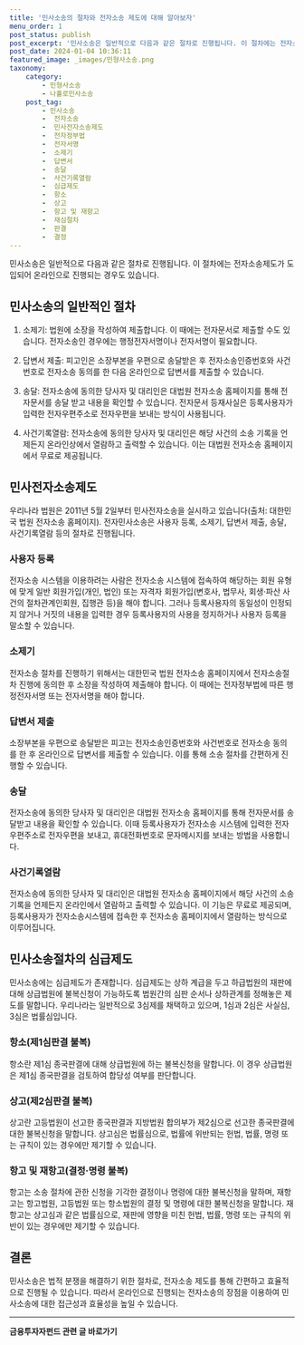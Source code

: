 ```yaml
---
title: '민사소송의 절차와 전자소송 제도에 대해 알아보자'
menu_order: 1
post_status: publish
post_excerpt: '민사소송은 일반적으로 다음과 같은 절차로 진행됩니다. 이 절차에는 전자소송제도가 도입되어 온라인으로 진행되는 경우도 있습니다.'
post_date: 2024-01-04 10:36:11
featured_image: _images/민형사소송.png
taxonomy:
    category:
        - 민형사소송
        - 나홀로민사소송
    post_tag:
        - 민사소송
        -  전자소송
        -  민사전자소송제도
        -  전자정부법
        -  전자서명
        -  소제기
        -  답변서
        -  송달
        -  사건기록열람
        -  심급제도
        -  항소
        -  상고
        -  항고 및 재항고
        -  재심절차
        -  판결
        -  결정
---
```




민사소송은 일반적으로 다음과 같은 절차로 진행됩니다. 이 절차에는 전자소송제도가 도입되어 온라인으로 진행되는 경우도 있습니다.

## 민사소송의 일반적인 절차

1. 소제기: 법원에 소장을 작성하여 제출합니다. 이 때에는 전자문서로 제출할 수도 있습니다. 전자소송인 경우에는 행정전자서명이나 전자서명이 필요합니다.

2. 답변서 제출: 피고인은 소장부본을 우편으로 송달받은 후 전자소송인증번호와 사건번호로 전자소송 동의를 한 다음 온라인으로 답변서를 제출할 수 있습니다.

3. 송달: 전자소송에 동의한 당사자 및 대리인은 대법원 전자소송 홈페이지를 통해 전자문서를 송달 받고 내용을 확인할 수 있습니다. 전자문서 등재사실은 등록사용자가 입력한 전자우편주소로 전자우편을 보내는 방식이 사용됩니다.

4. 사건기록열람: 전자소송에 동의한 당사자 및 대리인은 해당 사건의 소송 기록을 언제든지 온라인상에서 열람하고 출력할 수 있습니다. 이는 대법원 전자소송 홈페이지에서 무료로 제공됩니다.

## 민사전자소송제도

우리나라 법원은 2011년 5월 2일부터 민사전자소송을 실시하고 있습니다(출처: 대한민국 법원 전자소송 홈페이지). 전자민사소송은 사용자 등록, 소제기, 답변서 제출, 송달, 사건기록열람 등의 절차로 진행됩니다.

### 사용자 등록

전자소송 시스템을 이용하려는 사람은 전자소송 시스템에 접속하여 해당하는 회원 유형에 맞게 일반 회원가입(개인, 법인) 또는 자격자 회원가입(변호사, 법무사, 회생·파산 사건의 절차관계인회원, 집행관 등)을 해야 합니다. 그러나 등록사용자의 동일성이 인정되지 않거나 거짓의 내용을 입력한 경우 등록사용자의 사용을 정지하거나 사용자 등록을 말소할 수 있습니다.

### 소제기

전자소송 절차를 진행하기 위해서는 대한민국 법원 전자소송 홈페이지에서 전자소송절차 진행에 동의한 후 소장을 작성하여 제출해야 합니다. 이 때에는 전자정부법에 따른 행정전자서명 또는 전자서명을 해야 합니다.

### 답변서 제출

소장부본을 우편으로 송달받은 피고는 전자소송인증번호와 사건번호로 전자소송 동의를 한 후 온라인으로 답변서를 제출할 수 있습니다. 이를 통해 소송 절차를 간편하게 진행할 수 있습니다.

### 송달

전자소송에 동의한 당사자 및 대리인은 대법원 전자소송 홈페이지를 통해 전자문서를 송달받고 내용을 확인할 수 있습니다. 이때 등록사용자가 전자소송 시스템에 입력한 전자우편주소로 전자우편을 보내고, 휴대전화번호로 문자메시지를 보내는 방법을 사용합니다.

### 사건기록열람

전자소송에 동의한 당사자 및 대리인은 대법원 전자소송 홈페이지에서 해당 사건의 소송기록을 언제든지 온라인에서 열람하고 출력할 수 있습니다. 이 기능은 무료로 제공되며, 등록사용자가 전자소송시스템에 접속한 후 전자소송 홈페이지에서 열람하는 방식으로 이루어집니다.

## 민사소송절차의 심급제도

민사소송에는 심급제도가 존재합니다. 심급제도는 상하 계급을 두고 하급법원의 재판에 대해 상급법원에 불복신청이 가능하도록 법원간의 심판 순서나 상하관계를 정해놓은 제도를 말합니다. 우리나라는 일반적으로 3심제를 채택하고 있으며, 1심과 2심은 사실심, 3심은 법률심입니다.

### 항소(제1심판결 불복)

항소란 제1심 종국판결에 대해 상급법원에 하는 불복신청을 말합니다. 이 경우 상급법원은 제1심 종국판결을 검토하여 합당성 여부를 판단합니다.

### 상고(제2심판결 불복)

상고란 고등법원이 선고한 종국판결과 지방법원 합의부가 제2심으로 선고한 종국판결에 대한 불복신청을 말합니다. 상고심은 법률심으로, 법률에 위반되는 헌법, 법률, 명령 또는 규칙이 있는 경우에만 제기할 수 있습니다.

### 항고 및 재항고(결정·명령 불복)

항고는 소송 절차에 관한 신청을 기각한 결정이나 명령에 대한 불복신청을 말하며, 재항고는 항고법원, 고등법원 또는 항소법원의 결정 및 명령에 대한 불복신청을 말합니다. 재항고는 상고심과 같은 법률심으로, 재판에 영향을 미친 헌법, 법률, 명령 또는 규칙의 위반이 있는 경우에만 제기할 수 있습니다.

## 결론

민사소송은 법적 분쟁을 해결하기 위한 절차로, 전자소송 제도를 통해 간편하고 효율적으로 진행될 수 있습니다. 따라서 온라인으로 진행되는 전자소송의 장점을 이용하여 민사소송에 대한 접근성과 효율성을 높일 수 있습니다.

<!-- wp:separator -->
<hr class="wp-block-separator has-alpha-channel-opacity"/>
<!-- /wp:separator -->

<!-- wp:group {"backgroundColor":"base","layout":{"type":"constrained"}} -->
<div class="wp-block-group has-base-background-color has-background"><!-- wp:paragraph {"align":"center","fontSize":"medium"} -->
<p class="has-text-align-center has-large-font-size"><strong>금융투자자펀드 관련 글 바로가기</strong></p>
<!-- /wp:paragraph -->


<!-- wp:latest-posts
{"categories":[{"id":13443,"count":19,"description":"","link":"https://uknowlaw.com/category/%ea%b8%88%ec%9c%b5%ed%88%ac%ec%9e%90%ec%9e%90%ed%8e%80%eb%93%9c/","name":"금융투자자펀드","slug":"금융투자자펀드","taxonomy":"category","parent":0,"meta":[],"_links":{"self":[{"href":"https://uknowlaw.com/wp-json/wp/v2/categories/13443"}],"collection":[{"href":"https://uknowlaw.com/wp-json/wp/v2/categories"}],"about":[{"href":"https://uknowlaw.com/wp-json/wp/v2/taxonomies/category"}],"wp:post_type":[{"href":"https://uknowlaw.com/wp-json/wp/v2/posts?categories=13443"}],"curies":[{"name":"wp","href":"https://api.w.org/{rel}","templated":true}]}}],"postsToShow":100,"excerptLength":28,"postLayout":"grid","columns":2,"featuredImageAlign":"left","featuredImageSizeSlug":"large","fontSize":"small"} /--></div>
<!-- /wp:group -->